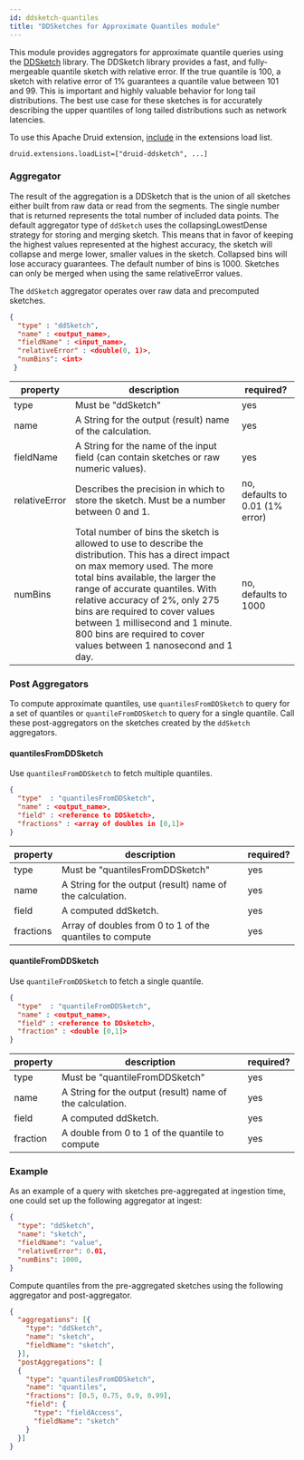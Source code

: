 ```yaml
---
id: ddsketch-quantiles
title: "DDSketches for Approximate Quantiles module"
---
```


<!--
  ~ Licensed to the Apache Software Foundation (ASF) under one
  ~ or more contributor license agreements.  See the NOTICE file
  ~ distributed with this work for additional information
  ~ regarding copyright ownership.  The ASF licenses this file
  ~ to you under the Apache License, Version 2.0 (the
  ~ "License"); you may not use this file except in compliance
  ~ with the License.  You may obtain a copy of the License at
  ~
  ~   http://www.apache.org/licenses/LICENSE-2.0
  ~
  ~ Unless required by applicable law or agreed to in writing,
  ~ software distributed under the License is distributed on an
  ~ "AS IS" BASIS, WITHOUT WARRANTIES OR CONDITIONS OF ANY
  ~ KIND, either express or implied.  See the License for the
  ~ specific language governing permissions and limitations
  ~ under the License.
  -->


This module provides aggregators for approximate quantile queries using the [DDSketch](https://github.com/datadog/sketches-java) library. The DDSketch library provides a fast, and fully-mergeable quantile sketch with relative error. If the true quantile is 100, a sketch with relative error of 1% guarantees a quantile value between 101 and 99. This is important and highly valuable behavior for long tail distributions. The best use case for these sketches is for accurately describing the upper quantiles of long tailed distributions such as network latencies.

To use this Apache Druid extension, [include](../../configuration/extensions.md#loading-extensions) in the extensions load list.

```
druid.extensions.loadList=["druid-ddsketch", ...]
```

### Aggregator

The result of the aggregation is a DDSketch that is the union of all sketches either built from raw data or read from the segments. The single number that is returned represents the total number of included data points. The default aggregator type of `ddSketch` uses the collapsingLowestDense strategy for storing and merging sketch. This means that in favor of keeping the highest values represented at the highest accuracy, the sketch will collapse and merge lower, smaller values in the sketch. Collapsed bins will lose accuracy guarantees. The default number of bins is 1000. Sketches can only be merged when using the same relativeError values.

The `ddSketch` aggregator operates over raw data and precomputed sketches.

```json
{
  "type" : "ddSketch",
  "name" : <output_name>,
  "fieldName" : <input_name>,
  "relativeError" : <double(0, 1)>,
  "numBins": <int>
 }
```

|property|description|required?|
|--------|-----------|---------|
|type|Must be "ddSketch" |yes|
|name|A String for the output (result) name of the calculation.|yes|
|fieldName|A String for the name of the input field (can contain sketches or raw numeric values).|yes|
|relativeError|Describes the precision in which to store the sketch. Must be a number between 0 and 1.|no, defaults to 0.01 (1% error)|
|numBins|Total number of bins the sketch is allowed to use to describe the distribution. This has a direct impact on max memory used. The more total bins available, the larger the range of accurate quantiles. With relative accuracy of 2%, only 275 bins are required to cover values between 1 millisecond and 1 minute. 800 bins are required to cover values between 1 nanosecond and 1 day.|no, defaults to 1000|


### Post Aggregators

To compute approximate quantiles, use `quantilesFromDDSketch` to query for a set of quantiles or `quantileFromDDSketch` to query for a single quantile. Call these post-aggregators on the sketches created by the `ddSketch` aggregators.


#### quantilesFromDDSketch

Use `quantilesFromDDSketch` to fetch multiple quantiles.

```json
{
  "type"  : "quantilesFromDDSketch",
  "name" : <output_name>,
  "field" : <reference to DDSketch>,
  "fractions" : <array of doubles in [0,1]>
}
```

|property|description|required?|
|--------|-----------|---------|
|type|Must be "quantilesFromDDSketch" |yes|
|name|A String for the output (result) name of the calculation.|yes|
|field|A computed ddSketch.|yes|
|fractions|Array of doubles from 0 to 1 of the quantiles to compute|yes|

#### quantileFromDDSketch

Use `quantileFromDDSketch` to fetch a single quantile.

```json
{
  "type"  : "quantileFromDDSketch",
  "name" : <output_name>,
  "field" : <reference to DDsketch>,
  "fraction" : <double [0,1]>
}
```

|property|description|required?|
|--------|-----------|---------|
|type|Must be "quantileFromDDSketch" |yes|
|name|A String for the output (result) name of the calculation.|yes|
|field|A computed ddSketch.|yes|
|fraction|A double from 0 to 1 of the quantile to compute|yes|


### Example

As an example of a query with sketches pre-aggregated at ingestion time, one could set up the following aggregator at ingest:

```json
{
  "type": "ddSketch",
  "name": "sketch",
  "fieldName": "value",
  "relativeError": 0.01,
  "numBins": 1000,
}
```

Compute quantiles from the pre-aggregated sketches using the following aggregator and post-aggregator.

```json
{
  "aggregations": [{
    "type": "ddSketch",
    "name": "sketch",
    "fieldName": "sketch",
  }],
  "postAggregations": [
  {
    "type": "quantilesFromDDSketch",
    "name": "quantiles",
    "fractions": [0.5, 0.75, 0.9, 0.99],
    "field": {
      "type": "fieldAccess",
      "fieldName": "sketch"
    }
  }]
}
```
